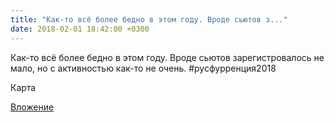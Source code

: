 ```yaml
---
title: "Как-то всё более бедно в этом году. Вроде сьютов з..."
date: 2018-02-01 18:42:00 +0300
---
```


Как-то всё более бедно в этом году. Вроде сьютов зарегистровалось не мало, но с активностью как-то не очень. #русфурренция2018

Карта

[Вложение](/assets/vk_photos/2/WqH1fmgjcqQ.jpg)
